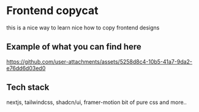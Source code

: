 # Frontend copycat

this is a nice way to learn nice how to copy frontend designs

## Example of what you can find here

https://github.com/user-attachments/assets/5258d8c4-10b5-41a7-9da2-e76dd6d03ed0

## Tech stack

nextjs, tailwindcss, shadcn/ui, framer-motion bit of pure css and more..